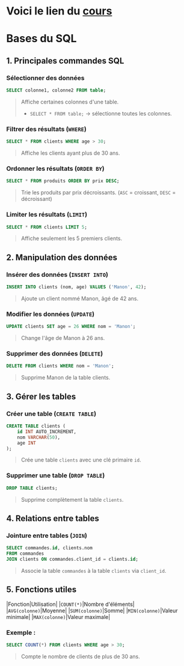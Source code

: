 # Voici le lien du [cours](https://github.com/seven-valley/formation-sql-les-fondamentaux-bien-debutez)

# Bases du SQL

## 1. Principales commandes SQL
### Sélectionner des données 
```sql
SELECT colonne1, colonne2 FROM table;
```
> Affiche certaines colonnes d'une table.
> - ```SELECT * FROM table;``` → sélectionne toutes les colonnes.

### Filtrer des résultats (```WHERE```)
```sql
SELECT * FROM clients WHERE age > 30;
```
> Affiche les clients ayant plus de 30 ans.

### Ordonner les résultats (```ORDER BY```)
```sql
SELECT * FROM produits ORDER BY prix DESC;
```
> Trie les produits par prix décroissants.
> (```ASC``` = croissant, ```DESC``` = décroissant)

### Limiter les résultats (```LIMIT```)
```sql
SELECT * FROM clients LIMIT 5;
```
> Affiche seulement les 5 premiers clients.

## 2. Manipulation des données
### Insérer des données (```INSERT INTO```)
```sql
INSERT INTO clients (nom, age) VALUES ('Manon', 42);
```
> Ajoute un client nommé Manon, âgé de 42 ans.

### Modifier les données (```UPDATE```)
```sql
UPDATE clients SET age = 26 WHERE nom = 'Manon';
```
> Change l'âge de Manon à 26 ans.

### Supprimer des données (```DELETE```)
```sql
DELETE FROM clients WHERE nom = 'Manon';
```
> Supprime Manon de la table clients.

## 3. Gérer les tables
### Créer une table (```CREATE TABLE```)
```sql
CREATE TABLE clients (
    id INT AUTO_INCREMENT,
    nom VARCHAR(50),
    age INT 
);
```
> Crée une table ```clients``` avec une clé primaire ```id```.

### Supprimer une table (```DROP TABLE```)
```sql
DROP TABLE clients;
```
> Supprime complètement la table ```clients```.

## 4. Relations entre tables
### Jointure entre tables (```JOIN```)
```sql
SELECT commandes.id, clients.nom
FROM commandes
JOIN clients ON commandes.client_id = clients.id;
```
> Associe la table ```commandes``` à la table ```clients``` via ```client_id```.

## 5. Fonctions utiles
|Fonction|Utilisation|
|```COUNT(*)```|Nombre d'éléments|
|```AVG(colonne)```|Moyenne|
|```SUM(colonne)```|Somme|
|```MIN(colonne)```|Valeur minimale|
|```MAX(colonne)```|Valeur maximale|

### Exemple : 
```sql
SELECT COUNT(*) FROM clients WHERE age > 30;
```
> Compte le nombre de clients de plus de 30 ans.